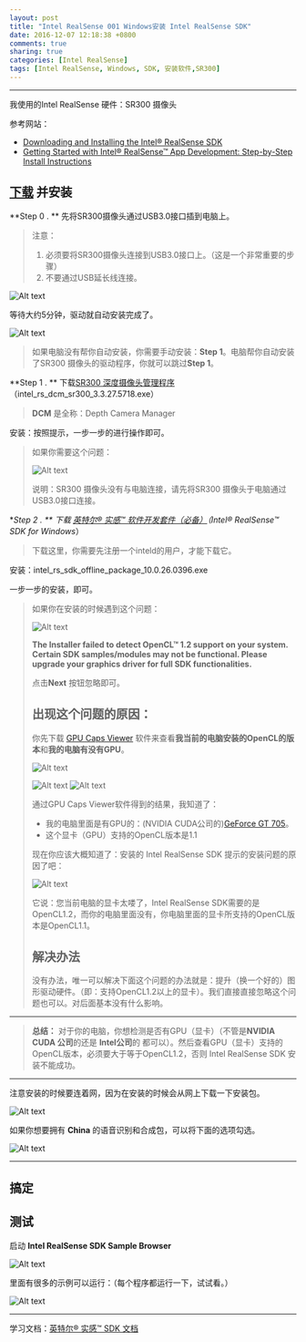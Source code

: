 ```yaml
---
layout: post
title: "Intel RealSense 001 Windows安装 Intel RealSense SDK"
date: 2016-12-07 12:18:38 +0800
comments: true
sharing: true
categories: [Intel RealSense]
tags: [Intel RealSense, Windows, SDK, 安装软件,SR300]
---
```



----------

我使用的Intel RealSense 硬件：SR300 摄像头

参考网站：

* [Downloading and Installing the Intel® RealSense SDK](https://www.youtube.com/watch?v=dFVUiwyWyFo&list=PLg-UKERBljNwbHO7R9t0mnIA52xd65LUT&index=6)
* [Getting Started with Intel® RealSense™ App Development: Step-by-Step Install Instructions](https://software.intel.com/blogs/2015/09/13/detailed-instructions-for-getting-started-with-intel-realsense-app-development?utm_source=ISTV&utm_medium=Video&utm_campaign=ISTV_2016&utm_content=Video)

## [下载](https://software.intel.com/zh-cn/intel-realsense-sdk/download) 并安装

**Step 0 . ** 先将SR300摄像头通过USB3.0接口插到电脑上。

> 注意：
>  
> 1. 必须要将SR300摄像头连接到USB3.0接口上。（这是一个非常重要的步骤）
> 2. 不要通过USB延长线连接。


![Alt text](/images/2016-12-7-Intel-RealSense-Windows-download-install-intel-RealSense-SDK/1481009695299.png)

等待大约5分钟，驱动就自动安装完成了。

![Alt text](/images/2016-12-7-Intel-RealSense-Windows-download-install-intel-RealSense-SDK/1481009996712.png)

> 如果电脑没有帮你自动安装，你需要手动安装：**Step 1**。电脑帮你自动安装了SR300 摄像头的驱动程序，你就可以跳过**Step 1**。


**Step 1 . ** 下载[SR300 深度摄像头管理程序](https://software.intel.com/zh-cn/intel-realsense-sdk/download)（intel_rs_dcm_sr300_3.3.27.5718.exe）

> **DCM** 是全称：Depth Camera Manager

安装：按照提示，一步一步的进行操作即可。

> 如果你需要这个问题：
> 
> ![Alt text](/images/2016-12-7-Intel-RealSense-Windows-download-install-intel-RealSense-SDK/1481008202698.png)
>  
> 说明：SR300 摄像头没有与电脑连接，请先将SR300 摄像头于电脑通过USB3.0接口连接。

**Step 2 . ** 下载 [英特尔® 实感™ 软件开发套件（必备）](https://software.intel.com/zh-cn/intel-realsense-sdk/download)（Intel® RealSense™ SDK for Windows*）

> 下载这里，你需要先注册一个inteld的用户，才能下载它。

安装：intel_rs_sdk_offline_package_10.0.26.0396.exe

一步一步的安装，即可。


> 如果你在安装的时候遇到这个问题：
>  
> ![Alt text](/images/2016-12-7-Intel-RealSense-Windows-download-install-intel-RealSense-SDK/1481021331695.png)
> 
> **The Installer failed to detect OpenCL™ 1.2 support on your system. Certain SDK samples/modules may not be functional. Please upgrade your graphics driver for full SDK functionalities.**
> 
> 点击**Next** 按钮忽略即可。
> 
> ## 出现这个问题的原因：
>  
> 你先下载 [GPU Caps Viewer](http://www.ozone3d.net/gpu_caps_viewer/) 软件来查看**我当前的电脑安装的OpenCL的版本**和**我的电脑有没有GPU**。
>  
>  
> ![Alt text](/images/2016-12-7-Intel-RealSense-Windows-download-install-intel-RealSense-SDK/1481048947084.png)
> 
>![Alt text](/images/2016-12-7-Intel-RealSense-Windows-download-install-intel-RealSense-SDK/1481048958442.png) ![Alt text](/images/2016-12-7-Intel-RealSense-Windows-download-install-intel-RealSense-SDK/1481049035444.png)
> 
> 通过GPU Caps Viewer软件得到的结果，我知道了：
> 
> * 我的电脑里面是有GPU的：(NVIDIA CUDA公司的)[GeForce GT 705](http://www.geforce.com/hardware/notebook-gpus/geforce-705m/specifications)。
> * 这个显卡（GPU）支持的OpenCL版本是1.1
> 
> 现在你应该大概知道了：安装的 Intel RealSense SDK 提示的安装问题的原因了吧：
> 
>![Alt text](/images/2016-12-7-Intel-RealSense-Windows-download-install-intel-RealSense-SDK/1481049133289.png)
> 
> 它说：您当前电脑的显卡太喽了，Intel RealSense SDK需要的是OpenCL1.2，而你的电脑里面没有，你电脑里面的显卡所支持的OpenCL版本是OpenCL1.1。
>  
> ## 解决办法
>  
> 没有办法，唯一可以解决下面这个问题的办法就是：提升（换一个好的）图形驱动硬件。（即：支持OpenCL1.2以上的显卡）。我们直接直接忽略这个问题也可以。对后面基本没有什么影响。
> 


----------


> **总结：** 对于你的电脑，你想检测是否有GPU（显卡）（不管是**NVIDIA CUDA 公司**的还是 **Intel公司**的 都可以）。然后查看GPU（显卡）支持的OpenCL版本，必须要大于等于OpenCL1.2，否则 Intel RealSense SDK 安装不能成功。


----------

注意安装的时候要连着网，因为在安装的时候会从网上下载一下安装包。

![Alt text](/images/2016-12-7-Intel-RealSense-Windows-download-install-intel-RealSense-SDK/1481072982805.png)

如果你想要拥有 **China** 的语音识别和合成包，可以将下面的选项勾选。

![Alt text](/images/2016-12-7-Intel-RealSense-Windows-download-install-intel-RealSense-SDK/1481073189997.png)


----------

## 搞定

## 测试

启动 **Intel RealSense SDK Sample Browser** 

![Alt text](/images/2016-12-7-Intel-RealSense-Windows-download-install-intel-RealSense-SDK/1481083199264.png)

里面有很多的示例可以运行：（每个程序都运行一下，试试看。）

![Alt text](/images/2016-12-7-Intel-RealSense-Windows-download-install-intel-RealSense-SDK/1481083256629.png)


----------

学习文档：[英特尔® 实感™ SDK 文档](https://software.intel.com/zh-cn/intel-realsense-sdk/documentation)
